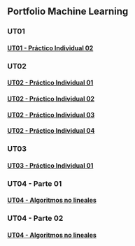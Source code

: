 ## Portfolio Machine Learning ##


### UT01

#### [UT01 - Práctico Individual 02](UT01_-_PDI02_-_Ej01_Martin_Rose.md)




### UT02

#### [UT02 - Práctico Individual 01](UT02_-_PDI01_Martín_Rose.md)

#### [UT02 - Práctico Individual 02](UT02_-_PDI02_Martín_Rose.md)

#### [UT02 - Práctico Individual 03](UT02_-_PDI03_Martín_Rose.md)

#### [UT02 - Práctico Individual 04](UT02_-_PDI04_-_Ej_01_-_Martín_Rose.md)




### UT03

#### [UT03 - Práctico Individual 01](UT03_-_PDI01_-_Martin_Rose.md)




### UT04 - Parte 01

#### [UT04 - Algoritmos no lineales](UT04_-_Parte_01_-_Martin_Rose.md)



### UT04 - Parte 02

#### [UT04 - Algoritmos no lineales](UT04_-_Parte_02_-_Martin_Rose.md)